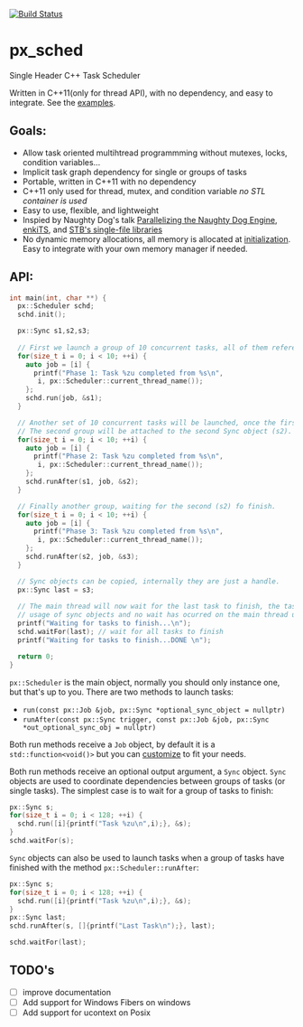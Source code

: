 [![Build Status](https://travis-ci.org/pplux/px_sched.svg?branch=master)](https://travis-ci.org/pplux/px_sched)

# px_sched
Single Header C++ Task Scheduler 

Written in C++11(only for thread API), with no dependency, and easy to integrate. See the [examples](https://github.com/pplux/px_sched/tree/master/examples).

## Goals:
* Allow task oriented multihtread programmming without mutexes, locks, condition variables...
* Implicit task graph dependency for single or groups of tasks
* Portable, written in C++11 with no dependency
* C++11 only used for thread, mutex, and condition variable *no STL container is used*
* Easy to use, flexible, and lightweight
* Inspied by Naughty Dog's talk [Parallelizing the Naughty Dog Engine](https://www.gdcvault.com/play/1022186/Parallelizing-the-Naughty-Dog-Engine), [enkiTS](https://github.com/dougbinks/enkiTS), and [STB's single-file libraries](https://github.com/nothings/stb)
* No dynamic memory allocations, all memory is allocated at [initialization](https://github.com/pplux/px_sched/blob/083ea2cf5558662b75d4232db04b4c510cb59ab0/px_sched.h#L112). Easy to integrate with your own memory manager if needed.

## API:

```cpp
int main(int, char **) {
  px::Scheduler schd;
  schd.init();

  px::Sync s1,s2,s3;
  
  // First we launch a group of 10 concurrent tasks, all of them referencing the same sync object (s1)
  for(size_t i = 0; i < 10; ++i) {
    auto job = [i] {
      printf("Phase 1: Task %zu completed from %s\n",
       i, px::Scheduler::current_thread_name());
    };
    schd.run(job, &s1);
  }

  // Another set of 10 concurrent tasks will be launched, once the first group (s1) finishes.
  // The second group will be attached to the second Sync object (s2).
  for(size_t i = 0; i < 10; ++i) {
    auto job = [i] {
      printf("Phase 2: Task %zu completed from %s\n",
       i, px::Scheduler::current_thread_name());
    };
    schd.runAfter(s1, job, &s2);
  }

  // Finally another group, waiting for the second (s2) fo finish. 
  for(size_t i = 0; i < 10; ++i) {
    auto job = [i] {
      printf("Phase 3: Task %zu completed from %s\n",
       i, px::Scheduler::current_thread_name());
    };
    schd.runAfter(s2, job, &s3);
  }

  // Sync objects can be copied, internally they are just a handle.
  px::Sync last = s3;
  
  // The main thread will now wait for the last task to finish, the task graph is infered by the 
  // usage of sync objects and no wait has ocurred on the main thread until now. 
  printf("Waiting for tasks to finish...\n");
  schd.waitFor(last); // wait for all tasks to finish
  printf("Waiting for tasks to finish...DONE \n");

  return 0;
}
```

`px::Scheduler` is the main object, normally you should only instance one, but
that's up to you. There are two methods to launch tasks:

* `run(const px::Job &job, px::Sync *optional_sync_object = nullptr)`
* `runAfter(const px::Sync trigger, const px::Job &job, px::Sync *out_optional_sync_obj = nullptr)`

Both run methods receive a `Job` object, by default it is a `std::function<void()>` but you can [customize](https://github.com/pplux/px_sched/blob/master/examples/example2.cpp) to fit your needs. 

Both run methods receive an optional output argument, a `Sync` object. `Sync` objects are used to coordinate dependencies between groups of tasks (or single tasks). The simplest case is to wait for a group of tasks to finish:

```cpp
px::Sync s;
for(size_t i = 0; i < 128; ++i) {
  schd.run([i]{printf("Task %zu\n",i);}, &s);
}
schd.waitFor(s);
```

`Sync` objects can also be used to launch tasks when a group of tasks have finished with the method `px::Scheduler::runAfter`:

```cpp
px::Sync s;
for(size_t i = 0; i < 128; ++i) {
  schd.run([i]{printf("Task %zu\n",i);}, &s);
}
px::Sync last;
schd.runAfter(s, []{printf("Last Task\n");}, last);

schd.waitFor(last);
```

## TODO's
* [  ] improve documentation
* [  ] Add support for Windows Fibers on windows
* [  ] Add support for ucontext on Posix
